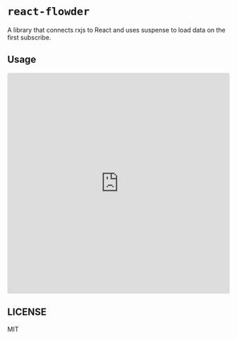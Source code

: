 # `react-flowder`

A library that connects rxjs to React and uses suspense to load data on the first subscribe.

## Usage

<iframe src="https://codesandbox.io/embed/quirky-liskov-qz6fu?fontsize=14&hidenavigation=1&theme=dark"
     style="width:100%; height:500px; border:0; border-radius: 4px; overflow:hidden;"
     title="react-flowder-example"
     allow="accelerometer; ambient-light-sensor; camera; encrypted-media; geolocation; gyroscope; hid; microphone; midi; payment; usb; vr; xr-spatial-tracking"
     sandbox="allow-forms allow-modals allow-popups allow-presentation allow-same-origin allow-scripts"
   ></iframe>

## LICENSE

MIT

